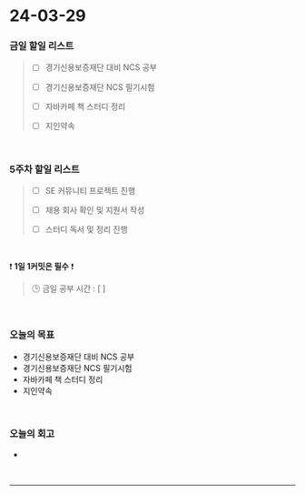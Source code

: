 # 24-03-29
### 금일 할일 리스트
> - [ ]  경기신용보증재단 대비 NCS 공부
>
> - [ ]  경기신용보증재단 NCS 필기시험
>
> - [ ]  자바카페 책 스터디 정리
>
> - [ ]  지인약속

<br/>

### 5주차 할일 리스트  
> - [ ]  SE 커뮤니티 프로젝트 진행
>
> - [ ]  채용 회사 확인 및 지원서 작성
>
> - [ ]  스터디 독서 및 정리 진행

<br/>

❗ **1일 1커밋은 필수** ❗
> 🕒 금일 공부 시간 : [  ]

<br/>

### 오늘의 목표
- 경기신용보증재단 대비 NCS 공부
- 경기신용보증재단 NCS 필기시험
- 자바카페 책 스터디 정리
- 지인약속

<br>

### 오늘의 회고
- 


<br/>

------------  
